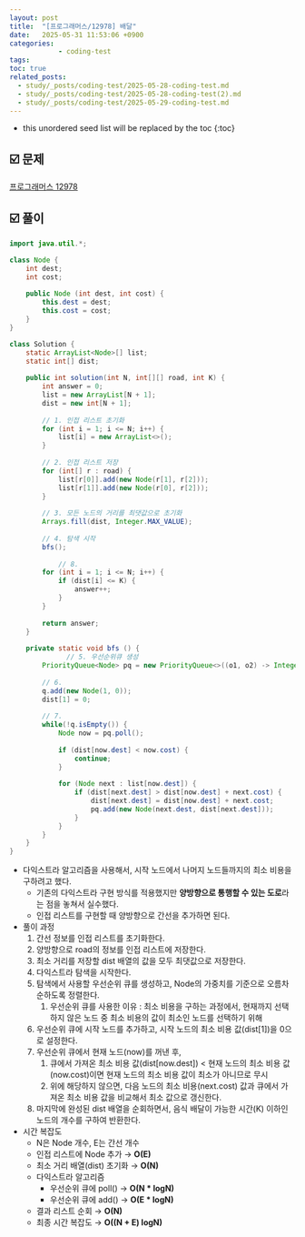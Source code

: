 ```yaml
---
layout: post
title:  "[프로그래머스/12978] 배달"
date:   2025-05-31 11:53:06 +0900
categories: 
            - coding-test
tags:        
toc: true
related_posts:
  - study/_posts/coding-test/2025-05-28-coding-test.md
  - study/_posts/coding-test/2025-05-28-coding-test(2).md
  - study/_posts/coding-test/2025-05-29-coding-test.md
---
```

* this unordered seed list will be replaced by the toc
{:toc}

## ☑️ 문제

[프로그래머스 12978](https://school.programmers.co.kr/learn/courses/30/lessons/12978)

## ☑️ 풀이

```java
import java.util.*;

class Node {
    int dest; 
    int cost;
    
    public Node (int dest, int cost) {
        this.dest = dest;
        this.cost = cost;
    }
}

class Solution {
    static ArrayList<Node>[] list;
    static int[] dist;
    
    public int solution(int N, int[][] road, int K) {
        int answer = 0;
        list = new ArrayList[N + 1];
        dist = new int[N + 1];
        
        // 1. 인접 리스트 초기화
        for (int i = 1; i <= N; i++) {
            list[i] = new ArrayList<>();
        }
        
        // 2. 인접 리스트 저장
        for (int[] r : road) {
            list[r[0]].add(new Node(r[1], r[2]));
            list[r[1]].add(new Node(r[0], r[2]));
        }
        
        // 3. 모든 노드의 거리를 최댓값으로 초기화
        Arrays.fill(dist, Integer.MAX_VALUE);
        
        // 4. 탐색 시작
        bfs();
    
		    // 8. 
        for (int i = 1; i <= N; i++) {
            if (dist[i] <= K) {
                answer++;
            }
        }
        
        return answer;
    }
    
    private static void bfs () {
			  // 5. 우선순위큐 생성
        PriorityQueue<Node> pq = new PriorityQueue<>((o1, o2) -> Integer.compare(o1.cost, o2.cost));
        
        // 6. 
        q.add(new Node(1, 0));
        dist[1] = 0;
        
        // 7.
        while(!q.isEmpty()) {
            Node now = pq.poll();
            
            if (dist[now.dest] < now.cost) {
                continue;
            }
            
            for (Node next : list[now.dest]) {
                if (dist[next.dest] > dist[now.dest] + next.cost) {
                    dist[next.dest] = dist[now.dest] + next.cost;
                    pq.add(new Node(next.dest, dist[next.dest]));
                }
            }
        }
    }
}
```

- 다익스트라 알고리즘을 사용해서, 시작 노드에서 나머지 노드들까지의 최소 비용을 구하려고 했다.
    - 기존의 다익스트라 구현 방식를 적용했지만 **양방향으로 통행할 수 있는 도로**라는 점을 놓쳐서 실수했다.
    - 인접 리스트를 구현할 때 양방향으로 간선을 추가하면 된다.
- 풀이 과정
    1. 간선 정보를 인접 리스트를 초기화한다. 
    2. 양방향으로 road의 정보를 인접 리스트에 저장한다.
    3. 최소 거리를 저장할 dist 배열의 값을 모두 최댓값으로 저장한다.
    4. 다익스트라 탐색을 시작한다.
    5. 탐색에서 사용할 우선순위 큐를 생성하고, Node의 가중치를 기준으로 오름차순하도록 정렬한다. 
        1. 우선순위 큐를 사용한 이유 : 최소 비용을 구하는 과정에서, 현재까지 선택하지 않은 노드 중 최소 비용의 값이 최소인 노드를 선택하기 위해 
    6. 우선순위 큐에 시작 노드를 추가하고, 시작 노드의 최소 비용 값(dist[1])을 0으로 설정한다.
    7. 우선순위 큐에서 현재 노드(now)를 꺼낸 후,
        1. 큐에서 가져온 최소 비용 값(dist[now.dest]) < 현재 노드의 최소 비용 값(now.cost)이면 현재 노드의 최소 비용 값이 최소가 아니므로 무시
        2. 위에 해당하지 않으면, 다음 노드의 최소 비용(next.cost) 값과 큐에서 가져온 최소 비용 값을 비교해서 최소 값으로 갱신한다. 
    8. 마지막에 완성된 dist 배열을 순회하면서, 음식 배달이 가능한 시간(K) 이하인 노드의 개수를 구하여 반환한다.
- 시간 복잡도
    - N은 Node 개수, E는 간선 개수
    - 인접 리스트에 Node 추가 → **O(E)**
    - 최소 거리 배열(dist) 초기화 → **O(N)**
    - 다익스트라 알고리즘
        - 우선순위 큐에 poll() → **O(N * logN)**
        - 우선순위 큐에 add() → **O(E * logN)**
    - 결과 리스트 순회 → **O(N)**
    - 최종 시간 복잡도 → **O((N + E) logN)**